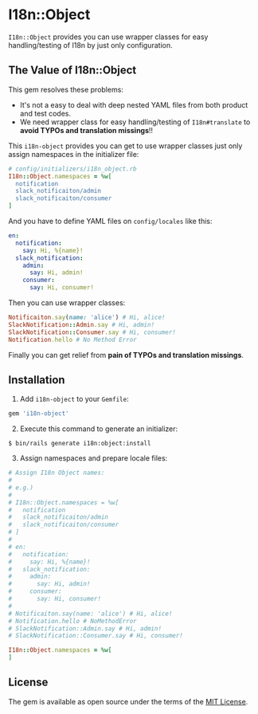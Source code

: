 # I18n::Object

`I18n::Object` provides you can use wrapper classes for easy handling/testing of I18n by just only configuration.

## The Value of I18n::Object

This gem resolves these problems:

- It's not a easy to deal with deep nested YAML files from both product and test codes.
- We need wrapper class for easy handling/testing of `I18n#translate` to **avoid TYPOs and translation missings**!!

This `i18n-object` provides you can get to use wrapper classes just only assign namespaces in the initializer file:

```ruby
# config/initializers/i18n_object.rb
I18n::Object.namespaces = %w[
  notification
  slack_notificaiton/admin
  slack_notificaiton/consumer
]
```

And you have to define YAML files on `config/locales` like this:

```yaml
en:
  notification:
    say: Hi, %{name}!
  slack_notification:
    admin:
      say: Hi, admin!
    consumer:
      say: Hi, consumer!
```

Then you can use wrapper classes:

```ruby
Notificaiton.say(name: 'alice') # Hi, alice!
SlackNotification::Admin.say # Hi, admin!
SlackNotification::Consumer.say # Hi, consumer!
Notification.hello # No Method Error
```

Finally you can get relief from **pain of TYPOs and translation missings**.

## Installation

1. Add `i18n-object` to your `Gemfile`:

```ruby
gem 'i18n-object'
```

2. Execute this command to generate an initializer:

```
$ bin/rails generate i18n:object:install
```

3. Assign namespaces and prepare locale files:

```ruby
# Assign I18n Object names:
#
# e.g.)
#
# I18n::Object.namespaces = %w[
#   notification
#   slack_notificaiton/admin
#   slack_notificaiton/consumer
# ]
#
# en:
#   notification:
#     say: Hi, %{name}!
#   slack_notification:
#     admin:
#       say: Hi, admin!
#     consumer:
#       say: Hi, consumer!
#
# Notificaiton.say(name: 'alice') # Hi, alice!
# Notification.hello # NoMethodError
# SlackNotification::Admin.say # Hi, admin!
# SlackNotification::Consumer.say # Hi, consumer!

I18n::Object.namespaces = %w[
]
```

## License

The gem is available as open source under the terms of the [MIT License](https://opensource.org/licenses/MIT).
